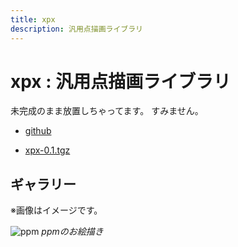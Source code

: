 ```yaml
---
title: xpx
description: 汎用点描画ライブラリ
---
```


<script>
  import ppm from "./ppm.png"
</script>

# xpx : 汎用点描画ライブラリ

未完成のまま放置しちゃってます。
すみません。

- [github](https://github.com/yamader/xpx.git)
<!-- https://github.com/yamader/xpx/archive/refs/tags/v0.1.tar.gz -->
- [xpx-0.1.tgz](/assets/xpx-0.1.tgz)

## ギャラリー

※画像はイメージです。

![ppm]({ppm})
*ppmのお絵描き*
